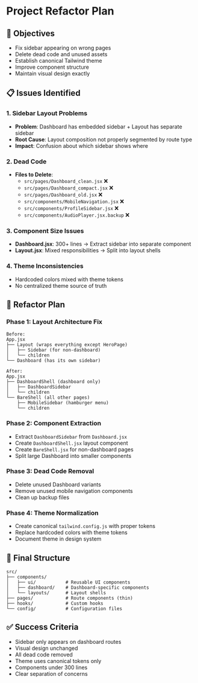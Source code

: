 # Project Refactor Plan

## **🎯 Objectives**

- Fix sidebar appearing on wrong pages
- Delete dead code and unused assets
- Establish canonical Tailwind theme
- Improve component structure
- Maintain visual design exactly

## **📋 Issues Identified**

### 1. Sidebar Layout Problems

- **Problem**: Dashboard has embedded sidebar + Layout has separate sidebar
- **Root Cause**: Layout composition not properly segmented by route type
- **Impact**: Confusion about which sidebar shows where

### 2. Dead Code

- **Files to Delete**:
  - `src/pages/Dashboard_clean.jsx` ❌
  - `src/pages/Dashboard_compact.jsx` ❌
  - `src/pages/Dashboard_old.jsx` ❌
  - `src/components/MobileNavigation.jsx` ❌
  - `src/components/ProfileSidebar.jsx` ❌
  - `src/components/AudioPlayer.jsx.backup` ❌

### 3. Component Size Issues

- **Dashboard.jsx**: 300+ lines → Extract sidebar into separate component
- **Layout.jsx**: Mixed responsibilities → Split into layout shells

### 4. Theme Inconsistencies

- Hardcoded colors mixed with theme tokens
- No centralized theme source of truth

## **🔧 Refactor Plan**

### Phase 1: Layout Architecture Fix

```
Before:
App.jsx
├── Layout (wraps everything except HeroPage)
│   ├── Sidebar (for non-dashboard)
│   └── children
└── Dashboard (has its own sidebar)

After:
App.jsx
├── DashboardShell (dashboard only)
│   ├── DashboardSidebar
│   └── children
└── BareShell (all other pages)
    ├── MobileSidebar (hamburger menu)
    └── children
```

### Phase 2: Component Extraction

- Extract `DashboardSidebar` from `Dashboard.jsx`
- Create `DashboardShell.jsx` layout component
- Create `BareShell.jsx` for non-dashboard pages
- Split large Dashboard into smaller components

### Phase 3: Dead Code Removal

- Delete unused Dashboard variants
- Remove unused mobile navigation components
- Clean up backup files

### Phase 4: Theme Normalization

- Create canonical `tailwind.config.js` with proper tokens
- Replace hardcoded colors with theme tokens
- Document theme in design system

## **📁 Final Structure**

```
src/
├── components/
│   ├── ui/           # Reusable UI components
│   ├── dashboard/    # Dashboard-specific components
│   └── layouts/      # Layout shells
├── pages/            # Route components (thin)
├── hooks/            # Custom hooks
└── config/           # Configuration files
```

## **✅ Success Criteria**

- Sidebar only appears on dashboard routes
- Visual design unchanged
- All dead code removed
- Theme uses canonical tokens only
- Components under 300 lines
- Clear separation of concerns
